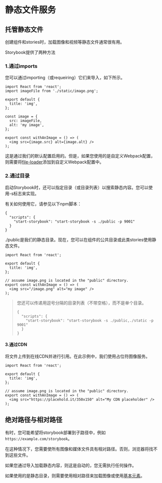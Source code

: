 # 静态文件服务

## 托管静态文件

创建组件和stories时，加载图像和视频等静态文件通常很有用。

Storybook提供了两种方法

### 1.通过imports

您可以通过importing（或requeiring）它们来导入，如下所示。

```text
import React from 'react';
import imageFile from './static/image.png';

export default {
  title: 'img',
};

const image = {
  src: imageFile,
  alt: 'my image',
};

export const withAnImage = () => (
  <img src={image.src} alt={image.alt} />
);
```

这是通过我们的默认配置启用的。但是，如果您使用的是自定义Webpack配置，则需要将[file-loader](https://github.com/webpack/file-loader)添加到自定义Webpack配置中。

### 2.通过目录

启动Storybook时，还可以指定目录（或目录列表）以搜索静态内容。您可以使用-s标志来实现。

有关如何使用它，请参见以下npm脚本：

```text
{
  "scripts": {
    "start-storybook": "start-storybook -s ./public -p 9001"
  }
}
```

./public是我们的静态目录。现在，您可以在组件的公共目录或此类stories使用静态文件。

```text
import React from 'react';

export default {
  title: 'img',
};

// assume image.png is located in the "public" directory.
export const withAnImage = () => (
  <img src="/image.png" alt="my image" />
);
```

> 您还可以传递用逗号分隔的目录列表（不带空格），而不是单个目录。
>
> ```text
> {
>   "scripts": {
>     "start-storybook": "start-storybook -s ./public,./static -p 9001"
>   }
> }
> ```

#### 3.通过CDN

将文件上传到在线CDN并进行引用。在此示例中，我们使用占位符图像服务。

```text
import React from 'react';

export default {
  title: 'img',
};

// assume image.png is located in the "public" directory.
export const withAnImage = () => (
  <img src="https://placehold.it/350x150" alt="My CDN placeholder" />
);
```

## 绝对路径与相对路径

有时，您可能希望将storybook部署到子路径中，例如`https://example.com/storybook`。

在这种情况下，您需要使所有图像和媒体文件具有相对路径。否则，浏览器将找不到这些文件。

如果您通过导入加载静态内容，则这是自动的，您无需执行任何操作。

如果使用的是静态目录，则需要使用相对路径来加载图像或使用[基本元素](https://developer.mozilla.org/en-US/docs/Web/HTML/Element/base)。







